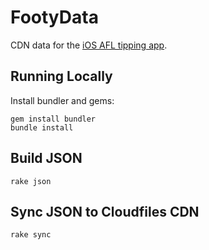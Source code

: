 # FootyData

CDN data for the [iOS AFL tipping app](https://github.com/kouky/FootyTips).

## Running Locally

Install bundler and gems:

    gem install bundler
    bundle install

## Build JSON

    rake json

## Sync JSON to Cloudfiles CDN

    rake sync